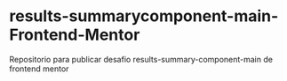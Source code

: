 # results-summarycomponent-main-Frontend-Mentor
Repositorio para publicar desafio results-summary-component-main de frontend mentor
